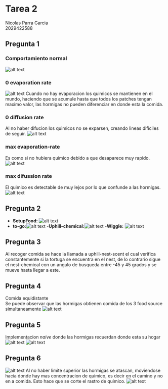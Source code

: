 # Tarea 2
Nicolas Parra Garcia\
2029422588
## Pregunta 1
### Comportamiento normal 
![alt text](image-6.png)
### 0 evaporation rate
![alt text](image-7.png)
Cuando no hay evaporacion los quimicos se mantienen en el mundo, haciendo que se acumule hasta que todos los patches tengan maximo valor, las hormigas no pueden diferenciar en donde esta la comida.
### 0 diffusion rate
Al no haber difucion los quimicos no se exparsen, creando lineas dificiles de seguir.
![alt text](image-11.png)
### max evaporation-rate
Es como si no hubiera quimico debido a que desaparece muy rapido.
![alt text](image-8.png)
### max difussion rate
El quimico es detectable de muy lejos por lo que confunde a las hormigas.
![alt text](image-9.png)
## Pregunta 2
- **SetupFood:** ![alt text](image-12.png)
- **to-go:**![alt text](image-15.png)
-**Uphill-chemical:**![alt text](image-16.png)
-**Wiggle:** ![alt text](image-14.png)
## Pregunta 3
Al recoger comida se hace la llamada a  uphill-nest-scent el cual verifica constantemente si la tortuga se encuentra en el nest, de lo contrario sigue el nest-chemical con un angulo de busqueda entre -45 y 45 grados y se mueve hasta llegar a este. 
## Pregunta 4
Comida equidistante\
Se puede observar que las hormigas obtienen comida de los 3 food source simultaneamente 
![alt text](image-5.png)
## Pregunta 5
Implementacion *naive* donde las hormigas recuerdan donde esta su hogar
![alt text](image-17.png)
![alt text](image-19.png)
## Pregunta 6
![alt text](image-21.png)
Al no haber limite superior las hormigas se atascan, moviendose hacia donde hay mas concentracion de quimico, es decir en el camino y no en a comida. Esto hace que se corte el rastro de quimico.
![alt text](image-20.png)
